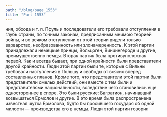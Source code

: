 ```yaml
---
path: "/blog/page_1553"
title: "Part 1553"
---
```


ния, обхода и т. п. Пфуль и последователи его требовали отступления в глубь страны, по точным законам, предписанным мнимою теорией войны, и во всяком отступлении от этой теории видели только варварство, необразованность или злонамеренность. К этой партии принадлежали немецкие принцы, Вольцоген, Винцингероде и другие, преимущественно немцы.
Вторая партия была противуположная первой. Как и всегда бывает, при одной крайности были представители другой крайности. Люди этой партии были те, которые с Вильны требовали наступления в Польшу и свободы от всяких вперед составленных планов. Кроме того, что представители этой партии были представители смелых действий, они вместе с тем были и представителями национальности, вследствие чего становились еще одностороннее в споре. Это были русские: Багратион, начинавший возвышаться Ермолов и другие. В это время была распространена известная шутка Ермолова, будто бы просившего государя об одной милости — производства его в немцы. Люди этой партии говорил
